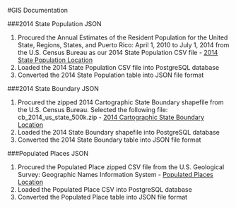 #GIS Documentation


###2014 State Population JSON

1.  Procured the Annual Estimates of the Resident Population for the United State, Regions, States, and Puerto Rico:  April 1, 2010 to July 1, 2014 from the U.S. Census Bureau as our 2014 State Population CSV file - [2014 State Population Location](http://www.census.gov/popest/data/state/totals/2014/index.html)
2.  Loaded the 2014 State Population CSV file into PostgreSQL database
3.  Converted the 2014 State Population table into JSON file format

###2014 State Boundary JSON

1.  Procured the zipped 2014 Cartographic State Boundary shapefile from the U.S. Census Bureau.  Selected the following file:  cb_2014_us_state_500k.zip - [2014 Cartographic State Boundary Location](https://www.census.gov/geo/maps-data/data/cbf/cbf_state.html)
2.  Loaded the 2014 State Boundary shapefile into PostgreSQL database
3.  Converted the 2014 State Boundary table into JSON file format

###Populated Places JSON

1.  Procured the Populated Place zipped CSV file from the U.S. Geological Survey:  Geographic Names Information System - [Populated Places Location](http://geonames.usgs.gov/domestic/download_data.htm)
2.  Loaded the Populated Place CSV into PostgreSQL database
3.  Converted the Populated Place table into JSON file format	

